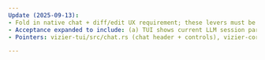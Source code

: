 ```yaml
---
Update (2025-09-13):
- Fold in native chat + diff/edit UX requirement; these levers must be visible/controllable from TUI chat panes as well as CLI flags.
- Acceptance expanded to include: (a) TUI shows current LLM session params in chat header; (b) From chat, user can toggle confirm_destructive and history_limit for the active session; (c) Reversions can be initiated from a diff view.
- Pointers: vizier-tui/src/chat.rs (chat header + controls), vizier-core/src/history.rs (API), vizier-core/src/config.rs (live session overrides).

---
```


